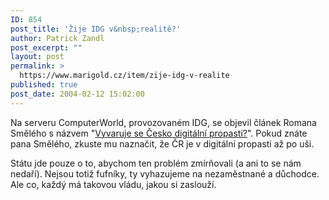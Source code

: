 ```yaml
---
ID: 854
post_title: 'Žije IDG v&nbsp;realitě?'
author: Patrick Zandl
post_excerpt: ""
layout: post
permalink: >
  https://www.marigold.cz/item/zije-idg-v-realite
published: true
post_date: 2004-02-12 15:02:00
---
```

<P>Na serveru ComputerWorld, provozovaném IDG, se objevil článek Romana Smělého s názvem "<A href="http://www.cw.cz/cw.nsf/ID/B7307AA246655722C1256E35005FB476">Vyvaruje se Česko digitální propasti?</A>". Pokud znáte pana Smělého, zkuste mu naznačit, že ČR je v digitální propasti až po uši.</P>
<P>Státu&#160;jde pouze o to, abychom ten problém zmírňovali (a ani to se nám nedaří). Nejsou totiž fufníky, ty vyhazujeme na nezaměstnané a&#160;důchodce. Ale co, každý má takovou vládu, jakou si zaslouží.</P>